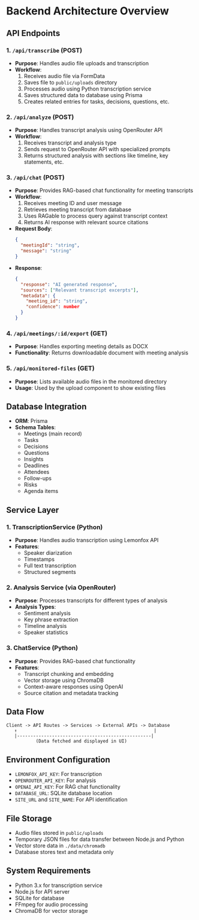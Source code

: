 # Backend Architecture Overview

## API Endpoints

### 1. `/api/transcribe` (POST)
- **Purpose**: Handles audio file uploads and transcription
- **Workflow**:
  1. Receives audio file via FormData
  2. Saves file to `public/uploads` directory
  3. Processes audio using Python transcription service
  4. Saves structured data to database using Prisma
  5. Creates related entries for tasks, decisions, questions, etc.

### 2. `/api/analyze` (POST)
- **Purpose**: Handles transcript analysis using OpenRouter API
- **Workflow**:
  1. Receives transcript and analysis type
  2. Sends request to OpenRouter API with specialized prompts
  3. Returns structured analysis with sections like timeline, key statements, etc.

### 3. `/api/chat` (POST)
- **Purpose**: Provides RAG-based chat functionality for meeting transcripts
- **Workflow**:
  1. Receives meeting ID and user message
  2. Retrieves meeting transcript from database
  3. Uses RAGable to process query against transcript context
  4. Returns AI response with relevant source citations
- **Request Body**:
  ```json
  {
    "meetingId": "string",
    "message": "string"
  }
  ```
- **Response**:
  ```json
  {
    "response": "AI generated response",
    "sources": ["Relevant transcript excerpts"],
    "metadata": {
      "meeting_id": "string",
      "confidence": number
    }
  }
  ```

### 4. `/api/meetings/:id/export` (GET)
- **Purpose**: Handles exporting meeting details as DOCX
- **Functionality**: Returns downloadable document with meeting analysis

### 5. `/api/monitored-files` (GET)
- **Purpose**: Lists available audio files in the monitored directory
- **Usage**: Used by the upload component to show existing files

## Database Integration

- **ORM**: Prisma
- **Schema Tables**:
  - Meetings (main record)
  - Tasks
  - Decisions
  - Questions
  - Insights
  - Deadlines
  - Attendees
  - Follow-ups
  - Risks
  - Agenda items

## Service Layer

### 1. TranscriptionService (Python)
- **Purpose**: Handles audio transcription using Lemonfox API
- **Features**:
  - Speaker diarization
  - Timestamps
  - Full text transcription
  - Structured segments

### 2. Analysis Service (via OpenRouter)
- **Purpose**: Processes transcripts for different types of analysis
- **Analysis Types**:
  - Sentiment analysis
  - Key phrase extraction
  - Timeline analysis
  - Speaker statistics

### 3. ChatService (Python)
- **Purpose**: Provides RAG-based chat functionality
- **Features**:
  - Transcript chunking and embedding
  - Vector storage using ChromaDB
  - Context-aware responses using OpenAI
  - Source citation and metadata tracking

## Data Flow
```
Client -> API Routes -> Services -> External APIs -> Database
   ↑                                                   |
   |--------------------------------------------------|
           (Data fetched and displayed in UI)
```

## Environment Configuration
- `LEMONFOX_API_KEY`: For transcription
- `OPENROUTER_API_KEY`: For analysis
- `OPENAI_API_KEY`: For RAG chat functionality
- `DATABASE_URL`: SQLite database location
- `SITE_URL` and `SITE_NAME`: For API identification

## File Storage
- Audio files stored in `public/uploads`
- Temporary JSON files for data transfer between Node.js and Python
- Vector store data in `./data/chromadb`
- Database stores text and metadata only

## System Requirements
- Python 3.x for transcription service
- Node.js for API server
- SQLite for database
- FFmpeg for audio processing
- ChromaDB for vector storage 